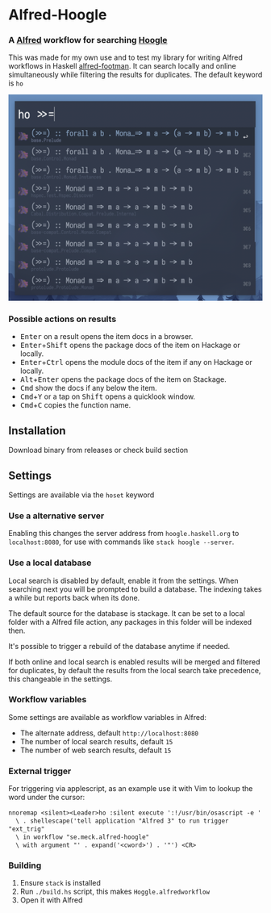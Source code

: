 # Alfred-Hoogle

### A [Alfred](https://www.alfredapp.com) workflow for searching [Hoogle](https://hoogle.haskell.org)

This was made for my own use and to test my library for writing Alfred workflows in Haskell [alfred-footman](https://github.com/meck/alfred-footman). It can search locally and online simultaneously while filtering the results for duplicates. The default keyword is `ho`

![Demo](/docs/Screenshot.png)

### Possible actions on results
* <kbd>Enter</kbd> on a result opens the item docs in a browser.
* <kbd>Enter</kbd>+<kbd>Shift</kbd> opens the package docs of the item on Hackage or locally.
* <kbd>Enter</kbd>+<kbd>Ctrl</kbd> opens the module docs of the item if any on Hackage or locally.
* <kbd>Alt</kbd>+<kbd>Enter</kbd> opens the package docs of the item on Stackage.
* <kbd>Cmd</kbd> show the docs if any below the item. 
* <kbd>Cmd</kbd>+<kbd>Y</kbd> or a tap on <kbd>Shift</kbd> opens a quicklook window.
* <kbd>Cmd</kbd>+<kbd>C</kbd> copies the function name.

## Installation
Download binary from releases or check build section

## Settings
Settings are available via the `hoset` keyword

### Use a alternative server
Enabling this changes the server address from `hoogle.haskell.org` to `localhost:8080`,
for use with commands like `stack hoogle --server`.

### Use a local database
Local search is disabled by default, enable it from the settings. 
When searching next you will be prompted to build a database.
The indexing takes a while but reports back when its done.

The default source for the database is stackage.
It can be set to a local folder with a Alfred file action,
any packages in this folder will be indexed then.

It's possible to trigger a rebuild of the database anytime if needed.

If both online and local search is enabled results will be merged and filtered for duplicates,
by default the results from the local search take precedence, this changeable in the settings.

### Workflow variables
Some settings are available as workflow variables in Alfred:
- The alternate address, default `http://localhost:8080`
- The number of local search results, default `15`
- The number of web search results, default `15`

### External trigger
For triggering via applescript, as an example use it with Vim to lookup the word under the cursor:
``` vimscript
nnoremap <silent><Leader>ho :silent execute ':!/usr/bin/osascript -e ' 
  \ . shellescape('tell application "Alfred 3" to run trigger "ext_trig"
  \ in workflow "se.meck.alfred-hoogle"
  \ with argument "' . expand('<cword>') . '"') <CR>
``` 
### Building
1. Ensure `stack` is installed
2. Run `./build.hs` script, this makes `Hoggle.alfredworkflow`
3. Open it with Alfred
